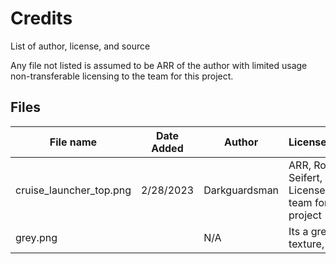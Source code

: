 # Credits

List of author, license, and source

Any file not listed is assumed to be ARR of the author with limited usage non-transferable licensing to the team for this project.

## Files

| File name               | Date Added | Author        | License/Owner                                    |
|-------------------------|------------|---------------|--------------------------------------------------|
| cruise_launcher_top.png | 2/28/2023  | Darkguardsman | ARR, Robin Seifert, Licensed to team for project |
| grey.png                |            | N/A           | Its a grey texture, so CC0                       |